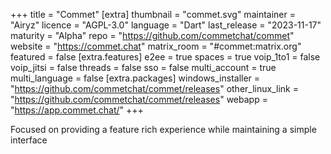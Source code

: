 +++
title = "Commet"
[extra]
thumbnail = "commet.svg"
maintainer = "Airyz"
licence = "AGPL-3.0"
language = "Dart"
last_release = "2023-11-17"
maturity = "Alpha"
repo = "https://github.com/commetchat/commet"
website = "https://commet.chat"
matrix_room = "#commet:matrix.org"
featured = false
[extra.features]
e2ee = true
spaces = true
voip_1to1 = false
voip_jitsi = false
threads = false
sso = false
multi_account = true
multi_language = false
[extra.packages]
windows_installer = "https://github.com/commetchat/commet/releases"
other_linux_link = "https://github.com/commetchat/commet/releases"
webapp = "https://app.commet.chat/"
+++

Focused on providing a feature rich experience while maintaining a simple interface
